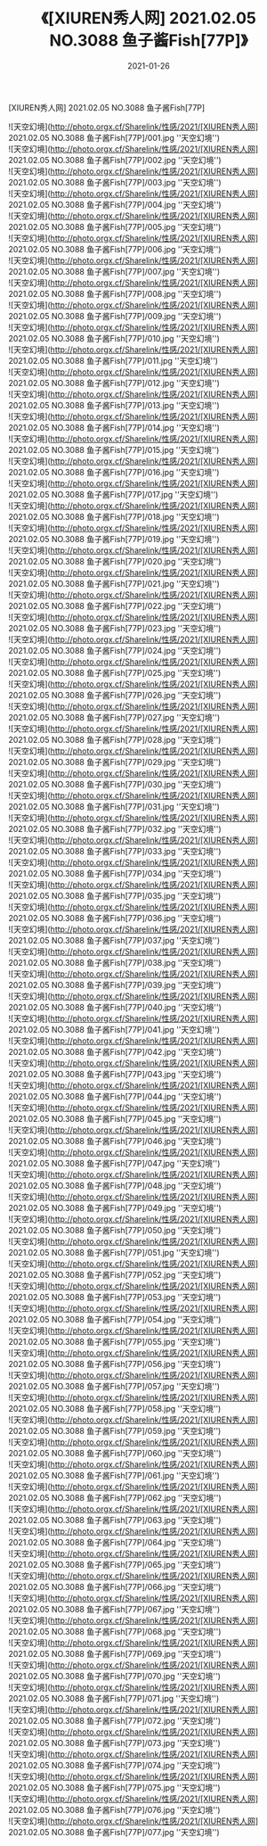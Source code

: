 ﻿---
layout: post
title:  《[XIUREN秀人网] 2021.02.05 NO.3088 鱼子酱Fish[77P]》
date:   2021-01-26
img: http://photo.orgx.cf/Sharelink/性感/2021/[XIUREN秀人网] 2021.02.05 NO.3088 鱼子酱Fish[77P]/000.jpg
categories: [美女, 性感, 泳衣]
---

[XIUREN秀人网] 2021.02.05 NO.3088 鱼子酱Fish[77P]



![天空幻境](http://photo.orgx.cf/Sharelink/性感/2021/[XIUREN秀人网] 2021.02.05 NO.3088 鱼子酱Fish[77P]/001.jpg ''天空幻境'') <br>
![天空幻境](http://photo.orgx.cf/Sharelink/性感/2021/[XIUREN秀人网] 2021.02.05 NO.3088 鱼子酱Fish[77P]/002.jpg ''天空幻境'') <br>
![天空幻境](http://photo.orgx.cf/Sharelink/性感/2021/[XIUREN秀人网] 2021.02.05 NO.3088 鱼子酱Fish[77P]/003.jpg ''天空幻境'') <br>
![天空幻境](http://photo.orgx.cf/Sharelink/性感/2021/[XIUREN秀人网] 2021.02.05 NO.3088 鱼子酱Fish[77P]/004.jpg ''天空幻境'') <br>
![天空幻境](http://photo.orgx.cf/Sharelink/性感/2021/[XIUREN秀人网] 2021.02.05 NO.3088 鱼子酱Fish[77P]/005.jpg ''天空幻境'') <br>
![天空幻境](http://photo.orgx.cf/Sharelink/性感/2021/[XIUREN秀人网] 2021.02.05 NO.3088 鱼子酱Fish[77P]/006.jpg ''天空幻境'') <br>
![天空幻境](http://photo.orgx.cf/Sharelink/性感/2021/[XIUREN秀人网] 2021.02.05 NO.3088 鱼子酱Fish[77P]/007.jpg ''天空幻境'') <br>
![天空幻境](http://photo.orgx.cf/Sharelink/性感/2021/[XIUREN秀人网] 2021.02.05 NO.3088 鱼子酱Fish[77P]/008.jpg ''天空幻境'') <br>
![天空幻境](http://photo.orgx.cf/Sharelink/性感/2021/[XIUREN秀人网] 2021.02.05 NO.3088 鱼子酱Fish[77P]/009.jpg ''天空幻境'') <br>
![天空幻境](http://photo.orgx.cf/Sharelink/性感/2021/[XIUREN秀人网] 2021.02.05 NO.3088 鱼子酱Fish[77P]/010.jpg ''天空幻境'') <br>
![天空幻境](http://photo.orgx.cf/Sharelink/性感/2021/[XIUREN秀人网] 2021.02.05 NO.3088 鱼子酱Fish[77P]/011.jpg ''天空幻境'') <br>
![天空幻境](http://photo.orgx.cf/Sharelink/性感/2021/[XIUREN秀人网] 2021.02.05 NO.3088 鱼子酱Fish[77P]/012.jpg ''天空幻境'') <br>
![天空幻境](http://photo.orgx.cf/Sharelink/性感/2021/[XIUREN秀人网] 2021.02.05 NO.3088 鱼子酱Fish[77P]/013.jpg ''天空幻境'') <br>
![天空幻境](http://photo.orgx.cf/Sharelink/性感/2021/[XIUREN秀人网] 2021.02.05 NO.3088 鱼子酱Fish[77P]/014.jpg ''天空幻境'') <br>
![天空幻境](http://photo.orgx.cf/Sharelink/性感/2021/[XIUREN秀人网] 2021.02.05 NO.3088 鱼子酱Fish[77P]/015.jpg ''天空幻境'') <br>
![天空幻境](http://photo.orgx.cf/Sharelink/性感/2021/[XIUREN秀人网] 2021.02.05 NO.3088 鱼子酱Fish[77P]/016.jpg ''天空幻境'') <br>
![天空幻境](http://photo.orgx.cf/Sharelink/性感/2021/[XIUREN秀人网] 2021.02.05 NO.3088 鱼子酱Fish[77P]/017.jpg ''天空幻境'') <br>
![天空幻境](http://photo.orgx.cf/Sharelink/性感/2021/[XIUREN秀人网] 2021.02.05 NO.3088 鱼子酱Fish[77P]/018.jpg ''天空幻境'') <br>
![天空幻境](http://photo.orgx.cf/Sharelink/性感/2021/[XIUREN秀人网] 2021.02.05 NO.3088 鱼子酱Fish[77P]/019.jpg ''天空幻境'') <br>
![天空幻境](http://photo.orgx.cf/Sharelink/性感/2021/[XIUREN秀人网] 2021.02.05 NO.3088 鱼子酱Fish[77P]/020.jpg ''天空幻境'') <br>
![天空幻境](http://photo.orgx.cf/Sharelink/性感/2021/[XIUREN秀人网] 2021.02.05 NO.3088 鱼子酱Fish[77P]/021.jpg ''天空幻境'') <br>
![天空幻境](http://photo.orgx.cf/Sharelink/性感/2021/[XIUREN秀人网] 2021.02.05 NO.3088 鱼子酱Fish[77P]/022.jpg ''天空幻境'') <br>
![天空幻境](http://photo.orgx.cf/Sharelink/性感/2021/[XIUREN秀人网] 2021.02.05 NO.3088 鱼子酱Fish[77P]/023.jpg ''天空幻境'') <br>
![天空幻境](http://photo.orgx.cf/Sharelink/性感/2021/[XIUREN秀人网] 2021.02.05 NO.3088 鱼子酱Fish[77P]/024.jpg ''天空幻境'') <br>
![天空幻境](http://photo.orgx.cf/Sharelink/性感/2021/[XIUREN秀人网] 2021.02.05 NO.3088 鱼子酱Fish[77P]/025.jpg ''天空幻境'') <br>
![天空幻境](http://photo.orgx.cf/Sharelink/性感/2021/[XIUREN秀人网] 2021.02.05 NO.3088 鱼子酱Fish[77P]/026.jpg ''天空幻境'') <br>
![天空幻境](http://photo.orgx.cf/Sharelink/性感/2021/[XIUREN秀人网] 2021.02.05 NO.3088 鱼子酱Fish[77P]/027.jpg ''天空幻境'') <br>
![天空幻境](http://photo.orgx.cf/Sharelink/性感/2021/[XIUREN秀人网] 2021.02.05 NO.3088 鱼子酱Fish[77P]/028.jpg ''天空幻境'') <br>
![天空幻境](http://photo.orgx.cf/Sharelink/性感/2021/[XIUREN秀人网] 2021.02.05 NO.3088 鱼子酱Fish[77P]/029.jpg ''天空幻境'') <br>
![天空幻境](http://photo.orgx.cf/Sharelink/性感/2021/[XIUREN秀人网] 2021.02.05 NO.3088 鱼子酱Fish[77P]/030.jpg ''天空幻境'') <br>
![天空幻境](http://photo.orgx.cf/Sharelink/性感/2021/[XIUREN秀人网] 2021.02.05 NO.3088 鱼子酱Fish[77P]/031.jpg ''天空幻境'') <br>
![天空幻境](http://photo.orgx.cf/Sharelink/性感/2021/[XIUREN秀人网] 2021.02.05 NO.3088 鱼子酱Fish[77P]/032.jpg ''天空幻境'') <br>
![天空幻境](http://photo.orgx.cf/Sharelink/性感/2021/[XIUREN秀人网] 2021.02.05 NO.3088 鱼子酱Fish[77P]/033.jpg ''天空幻境'') <br>
![天空幻境](http://photo.orgx.cf/Sharelink/性感/2021/[XIUREN秀人网] 2021.02.05 NO.3088 鱼子酱Fish[77P]/034.jpg ''天空幻境'') <br>
![天空幻境](http://photo.orgx.cf/Sharelink/性感/2021/[XIUREN秀人网] 2021.02.05 NO.3088 鱼子酱Fish[77P]/035.jpg ''天空幻境'') <br>
![天空幻境](http://photo.orgx.cf/Sharelink/性感/2021/[XIUREN秀人网] 2021.02.05 NO.3088 鱼子酱Fish[77P]/036.jpg ''天空幻境'') <br>
![天空幻境](http://photo.orgx.cf/Sharelink/性感/2021/[XIUREN秀人网] 2021.02.05 NO.3088 鱼子酱Fish[77P]/037.jpg ''天空幻境'') <br>
![天空幻境](http://photo.orgx.cf/Sharelink/性感/2021/[XIUREN秀人网] 2021.02.05 NO.3088 鱼子酱Fish[77P]/038.jpg ''天空幻境'') <br>
![天空幻境](http://photo.orgx.cf/Sharelink/性感/2021/[XIUREN秀人网] 2021.02.05 NO.3088 鱼子酱Fish[77P]/039.jpg ''天空幻境'') <br>
![天空幻境](http://photo.orgx.cf/Sharelink/性感/2021/[XIUREN秀人网] 2021.02.05 NO.3088 鱼子酱Fish[77P]/040.jpg ''天空幻境'') <br>
![天空幻境](http://photo.orgx.cf/Sharelink/性感/2021/[XIUREN秀人网] 2021.02.05 NO.3088 鱼子酱Fish[77P]/041.jpg ''天空幻境'') <br>
![天空幻境](http://photo.orgx.cf/Sharelink/性感/2021/[XIUREN秀人网] 2021.02.05 NO.3088 鱼子酱Fish[77P]/042.jpg ''天空幻境'') <br>
![天空幻境](http://photo.orgx.cf/Sharelink/性感/2021/[XIUREN秀人网] 2021.02.05 NO.3088 鱼子酱Fish[77P]/043.jpg ''天空幻境'') <br>
![天空幻境](http://photo.orgx.cf/Sharelink/性感/2021/[XIUREN秀人网] 2021.02.05 NO.3088 鱼子酱Fish[77P]/044.jpg ''天空幻境'') <br>
![天空幻境](http://photo.orgx.cf/Sharelink/性感/2021/[XIUREN秀人网] 2021.02.05 NO.3088 鱼子酱Fish[77P]/045.jpg ''天空幻境'') <br>
![天空幻境](http://photo.orgx.cf/Sharelink/性感/2021/[XIUREN秀人网] 2021.02.05 NO.3088 鱼子酱Fish[77P]/046.jpg ''天空幻境'') <br>
![天空幻境](http://photo.orgx.cf/Sharelink/性感/2021/[XIUREN秀人网] 2021.02.05 NO.3088 鱼子酱Fish[77P]/047.jpg ''天空幻境'') <br>
![天空幻境](http://photo.orgx.cf/Sharelink/性感/2021/[XIUREN秀人网] 2021.02.05 NO.3088 鱼子酱Fish[77P]/048.jpg ''天空幻境'') <br>
![天空幻境](http://photo.orgx.cf/Sharelink/性感/2021/[XIUREN秀人网] 2021.02.05 NO.3088 鱼子酱Fish[77P]/049.jpg ''天空幻境'') <br>
![天空幻境](http://photo.orgx.cf/Sharelink/性感/2021/[XIUREN秀人网] 2021.02.05 NO.3088 鱼子酱Fish[77P]/050.jpg ''天空幻境'') <br>
![天空幻境](http://photo.orgx.cf/Sharelink/性感/2021/[XIUREN秀人网] 2021.02.05 NO.3088 鱼子酱Fish[77P]/051.jpg ''天空幻境'') <br>
![天空幻境](http://photo.orgx.cf/Sharelink/性感/2021/[XIUREN秀人网] 2021.02.05 NO.3088 鱼子酱Fish[77P]/052.jpg ''天空幻境'') <br>
![天空幻境](http://photo.orgx.cf/Sharelink/性感/2021/[XIUREN秀人网] 2021.02.05 NO.3088 鱼子酱Fish[77P]/053.jpg ''天空幻境'') <br>
![天空幻境](http://photo.orgx.cf/Sharelink/性感/2021/[XIUREN秀人网] 2021.02.05 NO.3088 鱼子酱Fish[77P]/054.jpg ''天空幻境'') <br>
![天空幻境](http://photo.orgx.cf/Sharelink/性感/2021/[XIUREN秀人网] 2021.02.05 NO.3088 鱼子酱Fish[77P]/055.jpg ''天空幻境'') <br>
![天空幻境](http://photo.orgx.cf/Sharelink/性感/2021/[XIUREN秀人网] 2021.02.05 NO.3088 鱼子酱Fish[77P]/056.jpg ''天空幻境'') <br>
![天空幻境](http://photo.orgx.cf/Sharelink/性感/2021/[XIUREN秀人网] 2021.02.05 NO.3088 鱼子酱Fish[77P]/057.jpg ''天空幻境'') <br>
![天空幻境](http://photo.orgx.cf/Sharelink/性感/2021/[XIUREN秀人网] 2021.02.05 NO.3088 鱼子酱Fish[77P]/058.jpg ''天空幻境'') <br>
![天空幻境](http://photo.orgx.cf/Sharelink/性感/2021/[XIUREN秀人网] 2021.02.05 NO.3088 鱼子酱Fish[77P]/059.jpg ''天空幻境'') <br>
![天空幻境](http://photo.orgx.cf/Sharelink/性感/2021/[XIUREN秀人网] 2021.02.05 NO.3088 鱼子酱Fish[77P]/060.jpg ''天空幻境'') <br>
![天空幻境](http://photo.orgx.cf/Sharelink/性感/2021/[XIUREN秀人网] 2021.02.05 NO.3088 鱼子酱Fish[77P]/061.jpg ''天空幻境'') <br>
![天空幻境](http://photo.orgx.cf/Sharelink/性感/2021/[XIUREN秀人网] 2021.02.05 NO.3088 鱼子酱Fish[77P]/062.jpg ''天空幻境'') <br>
![天空幻境](http://photo.orgx.cf/Sharelink/性感/2021/[XIUREN秀人网] 2021.02.05 NO.3088 鱼子酱Fish[77P]/063.jpg ''天空幻境'') <br>
![天空幻境](http://photo.orgx.cf/Sharelink/性感/2021/[XIUREN秀人网] 2021.02.05 NO.3088 鱼子酱Fish[77P]/064.jpg ''天空幻境'') <br>
![天空幻境](http://photo.orgx.cf/Sharelink/性感/2021/[XIUREN秀人网] 2021.02.05 NO.3088 鱼子酱Fish[77P]/065.jpg ''天空幻境'') <br>
![天空幻境](http://photo.orgx.cf/Sharelink/性感/2021/[XIUREN秀人网] 2021.02.05 NO.3088 鱼子酱Fish[77P]/066.jpg ''天空幻境'') <br>
![天空幻境](http://photo.orgx.cf/Sharelink/性感/2021/[XIUREN秀人网] 2021.02.05 NO.3088 鱼子酱Fish[77P]/067.jpg ''天空幻境'') <br>
![天空幻境](http://photo.orgx.cf/Sharelink/性感/2021/[XIUREN秀人网] 2021.02.05 NO.3088 鱼子酱Fish[77P]/068.jpg ''天空幻境'') <br>
![天空幻境](http://photo.orgx.cf/Sharelink/性感/2021/[XIUREN秀人网] 2021.02.05 NO.3088 鱼子酱Fish[77P]/069.jpg ''天空幻境'') <br>
![天空幻境](http://photo.orgx.cf/Sharelink/性感/2021/[XIUREN秀人网] 2021.02.05 NO.3088 鱼子酱Fish[77P]/070.jpg ''天空幻境'') <br>
![天空幻境](http://photo.orgx.cf/Sharelink/性感/2021/[XIUREN秀人网] 2021.02.05 NO.3088 鱼子酱Fish[77P]/071.jpg ''天空幻境'') <br>
![天空幻境](http://photo.orgx.cf/Sharelink/性感/2021/[XIUREN秀人网] 2021.02.05 NO.3088 鱼子酱Fish[77P]/072.jpg ''天空幻境'') <br>
![天空幻境](http://photo.orgx.cf/Sharelink/性感/2021/[XIUREN秀人网] 2021.02.05 NO.3088 鱼子酱Fish[77P]/073.jpg ''天空幻境'') <br>
![天空幻境](http://photo.orgx.cf/Sharelink/性感/2021/[XIUREN秀人网] 2021.02.05 NO.3088 鱼子酱Fish[77P]/074.jpg ''天空幻境'') <br>
![天空幻境](http://photo.orgx.cf/Sharelink/性感/2021/[XIUREN秀人网] 2021.02.05 NO.3088 鱼子酱Fish[77P]/075.jpg ''天空幻境'') <br>
![天空幻境](http://photo.orgx.cf/Sharelink/性感/2021/[XIUREN秀人网] 2021.02.05 NO.3088 鱼子酱Fish[77P]/076.jpg ''天空幻境'') <br>
![天空幻境](http://photo.orgx.cf/Sharelink/性感/2021/[XIUREN秀人网] 2021.02.05 NO.3088 鱼子酱Fish[77P]/077.jpg ''天空幻境'') <br>